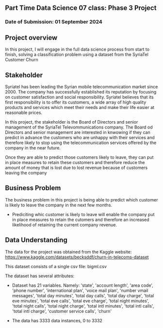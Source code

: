 ## Part Time Data Science 07 class: Phase 3 Project
### Date of Submission: 01 September 2024

## Project overview

In this project, I will engage in the full data science process from start to finish, solving a classification problem using a dataset from the SyriaTel Customer Churn

## Stakeholder

Syriatel has been leading the Syrian mobile telecommunication market since 2000. The company has successfully established its reputation by focusing on customer satisfaction and social responsibility. Syriatel believes that its first responsibility is to offer its customers, a wide array of high quality products and services which meet their needs and make their life easier at reasonable prices.

In this project, the stakeholder is the Board of Directors and senior management of the SyriaTel Televommunications company. 
The Board od Directors and senior management are interested in knwowing if they can predict in advance the customers who are unhappy with their services and therefore likely to stop using the telecommunication services offered by the company in the near future. 

Once they are able to predict those customers likely to leave, they can put in place measures to retain these customers and therefore reduce the amount of money that is lost due to lost revenue because of customers leaving the company

## Business Problem

The business problem in this project is being able to predict which customer is likely to leave the company in the next few months.
- Prediciting whic customer is likely to leave will enable the company put in place measures to retain the cutomers and therefore an increased likelihood of retaining the current company revenue.

## Data Understanding

The data for the project was obtained from the Kaggle website: https://www.kaggle.com/datasets/becksddf/churn-in-telecoms-dataset

This dataset consists of a single csv file: bigml.csv

The dataset has several attributes:
- Dataset has 21 variables. Namely: 
       'state', 'account length', 'area code', 'phone number',
       'international plan', 'voice mail plan', 'number vmail messages',
       'total day minutes', 'total day calls', 'total day charge',
       'total eve minutes', 'total eve calls', 'total eve charge',
       'total night minutes', 'total night calls', 'total night charge',
       'total intl minutes', 'total intl calls', 'total intl charge',
       'customer service calls', 'churn'

- The data has 3333 data instances, 0 to 3332

